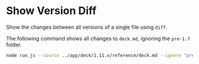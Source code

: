 # Show Version Diff

Show the changes between all versions of a single file using `diff`.

The following command shows all changes to `deck.md`, ignoring the `pre-1.7` folder.

```bash
node run.js --source ../app/deck/1.11.x/reference/deck.md --ignore "pre-1.7"
```
